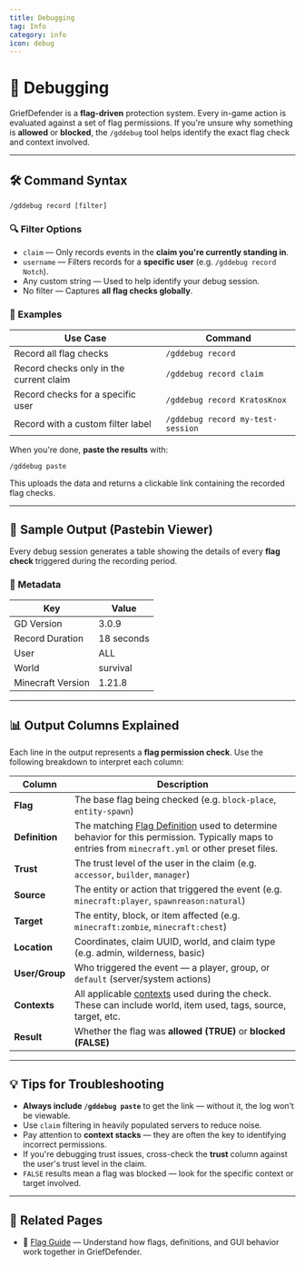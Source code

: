 ```yaml
---
title: Debugging
tag: Info
category: info
icon: debug
---
```


# 🐞 Debugging

GriefDefender is a **flag-driven** protection system. Every in-game action is evaluated against a set of flag permissions. If you're unsure why something is **allowed** or **blocked**, the `/gddebug` tool helps identify the exact flag check and context involved.

---

## 🛠️ Command Syntax

```
/gddebug record [filter]
```

### 🔍 Filter Options
- `claim` — Only records events in the **claim you're currently standing in**.
- `username` — Filters records for a **specific user** (e.g. `/gddebug record Notch`).
- Any custom string — Used to help identify your debug session.
- No filter — Captures **all flag checks globally**.

### 🧪 Examples

| Use Case | Command |
|----------|---------|
| Record all flag checks | `/gddebug record` |
| Record checks only in the current claim | `/gddebug record claim` |
| Record checks for a specific user | `/gddebug record KratosKnox` |
| Record with a custom filter label | `/gddebug record my-test-session` |

When you're done, **paste the results** with:

```
/gddebug paste
```

This uploads the data and returns a clickable link containing the recorded flag checks.

---

## 📄 Sample Output (Pastebin Viewer)

Every debug session generates a table showing the details of every **flag check** triggered during the recording period.

### 🔑 Metadata

| Key              | Value                  |
|------------------|------------------------|
| GD Version       | 3.0.9                  |
| Record Duration  | 18 seconds             |
| User             | ALL                    |
| World            | survival               |
| Minecraft Version| 1.21.8                 |

---

## 📊 Output Columns Explained

Each line in the output represents a **flag permission check**. Use the following breakdown to interpret each column:

| Column | Description |
|--------|-------------|
| **Flag** | The base flag being checked (e.g. `block-place`, `entity-spawn`) |
| **Definition** | The matching [Flag Definition](/wiki/advanced/Flag-Definitions-GUI.html) used to determine behavior for this permission. Typically maps to entries from `minecraft.yml` or other preset files. |
| **Trust** | The trust level of the user in the claim (e.g. `accessor`, `builder`, `manager`) |
| **Source** | The entity or action that triggered the event (e.g. `minecraft:player`, `spawnreason:natural`) |
| **Target** | The entity, block, or item affected (e.g. `minecraft:zombie`, `minecraft:chest`) |
| **Location** | Coordinates, claim UUID, world, and claim type (e.g. admin, wilderness, basic) |
| **User/Group** | Who triggered the event — a player, group, or `default` (server/system actions) |
| **Contexts** | All applicable [contexts](/wiki/advanced/Contexts.html) used during the check. These can include world, item used, tags, source, target, etc. |
| **Result** | Whether the flag was **allowed (TRUE)** or **blocked (FALSE)** |

---

## 💡 Tips for Troubleshooting

- **Always include `/gddebug paste`** to get the link — without it, the log won’t be viewable.
- Use `claim` filtering in heavily populated servers to reduce noise.
- Pay attention to **context stacks** — they are often the key to identifying incorrect permissions.
- If you're debugging trust issues, cross-check the **trust** column against the user's trust level in the claim.
- `FALSE` results mean a flag was blocked — look for the specific context or target involved.

---

## 🔗 Related Pages

- 🧩 [Flag Guide](/wiki/basic/Flag-Definitions-GUI.html) — Understand how flags, definitions, and GUI behavior work together in GriefDefender.

